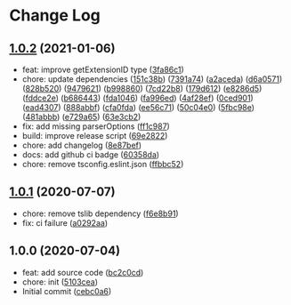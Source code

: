 # Change Log

## [1.0.2](https://github.com/plantain-00/ts-csinterface/compare/v1.0.1...v1.0.2) (2021-01-06)
  
* feat: improve getExtensionID type ([3fa86c1](https://github.com/plantain-00/ts-csinterface/commit/3fa86c101e97bdfa8dd18b51a401481068a3a674))
* chore: update dependencies ([151c38b](https://github.com/plantain-00/ts-csinterface/commit/151c38bd769808b94202f8457e26eaf2fbcc2c88)) ([7391a74](https://github.com/plantain-00/ts-csinterface/commit/7391a74943fb87f8c066a460a16aa2b0ea8f2c32)) ([a2aceda](https://github.com/plantain-00/ts-csinterface/commit/a2aceda282e38afb29ceea058d99c9c1a243ae06)) ([d6a0571](https://github.com/plantain-00/ts-csinterface/commit/d6a0571d5f28ebfeaead3eb8cb016d63992458d6)) ([828b520](https://github.com/plantain-00/ts-csinterface/commit/828b520473d2435db31dccd7d3ce83409360d8aa)) ([9479621](https://github.com/plantain-00/ts-csinterface/commit/94796211e67e88a033c333d842b6fa8001bb935d)) ([b998860](https://github.com/plantain-00/ts-csinterface/commit/b9988609d7b8c635f4b0c57d8a6398af9873195a)) ([7cd22b8](https://github.com/plantain-00/ts-csinterface/commit/7cd22b86534bf761fbc5853287023362d1b53ad7)) ([179d612](https://github.com/plantain-00/ts-csinterface/commit/179d61270ff015f16ae8fcb76259a99df1160ae6)) ([e8286d5](https://github.com/plantain-00/ts-csinterface/commit/e8286d529683774a1b12b163adb2fe44bb4ccd60)) ([fddce2e](https://github.com/plantain-00/ts-csinterface/commit/fddce2ef51ec2e66b18e4f84abb1249c31da89e2)) ([b686443](https://github.com/plantain-00/ts-csinterface/commit/b68644349c40f1c48f4418fe404263d945945249)) ([fda1046](https://github.com/plantain-00/ts-csinterface/commit/fda104689818aa0e1b092ee40cc627759cfe79c4)) ([fa996ed](https://github.com/plantain-00/ts-csinterface/commit/fa996ed199ccd30d210694a49e5c35ff69aaa77e)) ([4af28ef](https://github.com/plantain-00/ts-csinterface/commit/4af28ef1bfa6699d427d1750b02265798e960103)) ([0ced901](https://github.com/plantain-00/ts-csinterface/commit/0ced901f04b7e29dda2346a44998e815fa44da0a)) ([ead4307](https://github.com/plantain-00/ts-csinterface/commit/ead4307826e1e1def4b6dba5ff523e172271f11b)) ([888abbf](https://github.com/plantain-00/ts-csinterface/commit/888abbf06948b446df20255212644eb522c4d26e)) ([cfa0fda](https://github.com/plantain-00/ts-csinterface/commit/cfa0fdaa906e674d8a5dce87014ed05b54a91257)) ([ee56c71](https://github.com/plantain-00/ts-csinterface/commit/ee56c7162d249983bc50f94341682e32b61885d0)) ([50c04e0](https://github.com/plantain-00/ts-csinterface/commit/50c04e031d14e00e40cd5f3f2489fc7d4de88072)) ([5fbc98e](https://github.com/plantain-00/ts-csinterface/commit/5fbc98e7f41dea1c3908a8ae5ea7220b89deac36)) ([481abbb](https://github.com/plantain-00/ts-csinterface/commit/481abbb0cb0d81f47cd539bd87573fd8498d67da)) ([e729a65](https://github.com/plantain-00/ts-csinterface/commit/e729a65f0ed8ac12c4a46254776c3dc95358d4e6)) ([63e3cb2](https://github.com/plantain-00/ts-csinterface/commit/63e3cb22dfc34b769913cd91c7ac1f98394891f4))
* fix: add missing parserOptions ([ff1c987](https://github.com/plantain-00/ts-csinterface/commit/ff1c9873d762b6b945e2f2ab62e12e4a87995a2e))
* build: improve release script ([69e2822](https://github.com/plantain-00/ts-csinterface/commit/69e28223e648fcb05b0e533d3e2cc88f4950de4f))
* chore: add changelog ([8e87bef](https://github.com/plantain-00/ts-csinterface/commit/8e87bef553b327d5afc82640dc9c38b1a30d0f68))
* docs: add github ci badge ([60358da](https://github.com/plantain-00/ts-csinterface/commit/60358da70f0ad93958696adec300482aa9ff0e7c))
* chore: remove tsconfig.eslint.json ([ffbbc52](https://github.com/plantain-00/ts-csinterface/commit/ffbbc52b2dd9a630455866826fc522a355608521))

## [1.0.1](https://github.com/plantain-00/ts-csinterface/compare/v1.0.0...v1.0.1) (2020-07-07)
  
* chore: remove tslib dependency ([f6e8b91](https://github.com/plantain-00/ts-csinterface/commit/f6e8b910ec4e5fe2dc793b0f988dfca2cc8695ee))
* fix: ci failure ([a0292aa](https://github.com/plantain-00/ts-csinterface/commit/a0292aa57b7109f55276aadd6146c6e66e15f581))

## 1.0.0 (2020-07-04)
  
* feat: add source code ([bc2c0cd](https://github.com/plantain-00/ts-csinterface/commit/bc2c0cd3def6c17bc89221621eebd4ebd098f885))
* chore: init ([5103cea](https://github.com/plantain-00/ts-csinterface/commit/5103cea607f0bf19805d87fce747ce5c2a0a14ad))
* Initial commit ([cebc0a6](https://github.com/plantain-00/ts-csinterface/commit/cebc0a65fc858a864f05bbea29c78ede1313e2ce))

